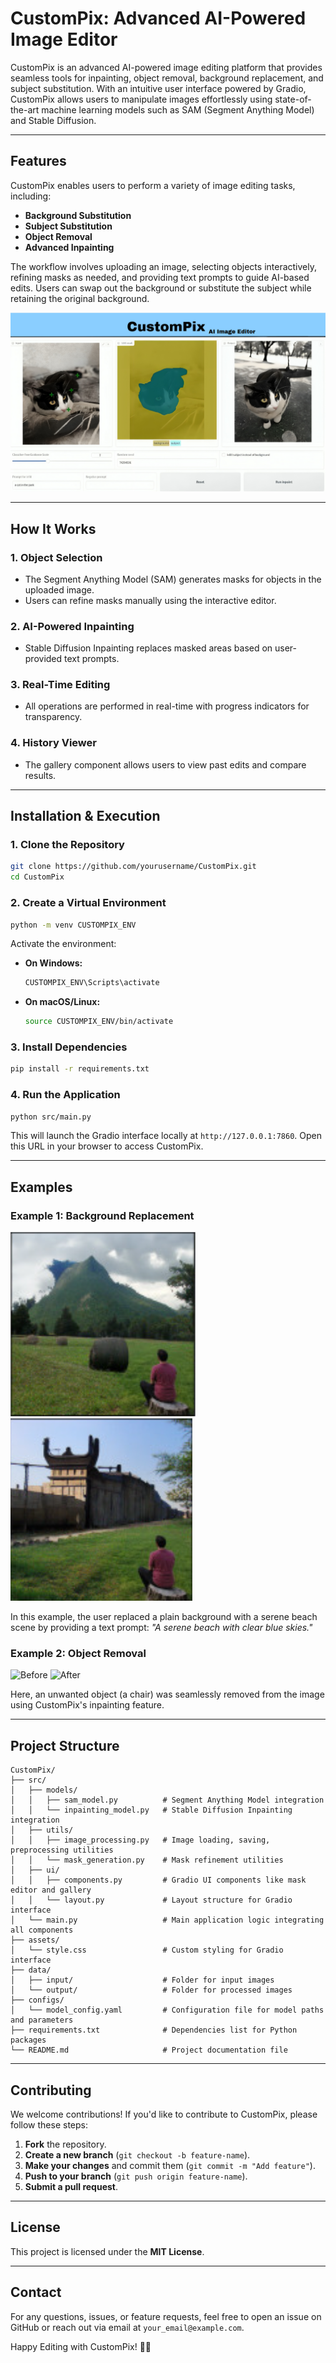 # CustomPix: Advanced AI-Powered Image Editor

CustomPix is an advanced AI-powered image editing platform that provides seamless tools for inpainting, object removal, background replacement, and subject substitution. With an intuitive user interface powered by Gradio, CustomPix allows users to manipulate images effortlessly using state-of-the-art machine learning models such as SAM (Segment Anything Model) and Stable Diffusion.

---

## Features

CustomPix enables users to perform a variety of image editing tasks, including:

- **Background Substitution**
- **Subject Substitution**
- **Object Removal**
- **Advanced Inpainting**

The workflow involves uploading an image, selecting objects interactively, refining masks as needed, and providing text prompts to guide AI-based edits. Users can swap out the background or substitute the subject while retaining the original background.

![CustomPix UI Mockup](./assets/ui_photo.png)

---

## How It Works

### 1. Object Selection
- The Segment Anything Model (SAM) generates masks for objects in the uploaded image.
- Users can refine masks manually using the interactive editor.

### 2. AI-Powered Inpainting
- Stable Diffusion Inpainting replaces masked areas based on user-provided text prompts.

### 3. Real-Time Editing
- All operations are performed in real-time with progress indicators for transparency.

### 4. History Viewer
- The gallery component allows users to view past edits and compare results.

---

## Installation & Execution

### 1. Clone the Repository
```bash
git clone https://github.com/yourusername/CustomPix.git
cd CustomPix
```

### 2. Create a Virtual Environment
```bash
python -m venv CUSTOMPIX_ENV
```

Activate the environment:

- **On Windows:**
  ```bash
  CUSTOMPIX_ENV\Scripts\activate
  ```
- **On macOS/Linux:**
  ```bash
  source CUSTOMPIX_ENV/bin/activate
  ```

### 3. Install Dependencies
```bash
pip install -r requirements.txt
```

### 4. Run the Application
```bash
python src/main.py
```
This will launch the Gradio interface locally at `http://127.0.0.1:7860`. Open this URL in your browser to access CustomPix.

---

## Examples

### Example 1: Background Replacement

![Before](./assets/before.png) ![After](./assets/after.png)

In this example, the user replaced a plain background with a serene beach scene by providing a text prompt: *"A serene beach with clear blue skies."*

### Example 2: Object Removal

![Before](./assets/object_removal_before.jpg) ![After](./assets/object_removal_after.jpg)

Here, an unwanted object (a chair) was seamlessly removed from the image using CustomPix's inpainting feature.

---

## Project Structure

```
CustomPix/
├── src/
│   ├── models/
│   │   ├── sam_model.py          # Segment Anything Model integration
│   │   └── inpainting_model.py   # Stable Diffusion Inpainting integration
│   ├── utils/
│   │   ├── image_processing.py   # Image loading, saving, preprocessing utilities
│   │   └── mask_generation.py    # Mask refinement utilities
│   ├── ui/
│   │   ├── components.py         # Gradio UI components like mask editor and gallery
│   │   └── layout.py             # Layout structure for Gradio interface
│   └── main.py                   # Main application logic integrating all components
├── assets/
│   └── style.css                 # Custom styling for Gradio interface
├── data/
│   ├── input/                    # Folder for input images
│   └── output/                   # Folder for processed images
├── configs/
│   └── model_config.yaml         # Configuration file for model paths and parameters
├── requirements.txt              # Dependencies list for Python packages
└── README.md                     # Project documentation file
```

---

## Contributing

We welcome contributions! If you'd like to contribute to CustomPix, please follow these steps:

1. **Fork** the repository.
2. **Create a new branch** (`git checkout -b feature-name`).
3. **Make your changes** and commit them (`git commit -m "Add feature"`).
4. **Push to your branch** (`git push origin feature-name`).
5. **Submit a pull request**.

---

## License

This project is licensed under the **MIT License**.

---

## Contact

For any questions, issues, or feature requests, feel free to open an issue on GitHub or reach out via email at `your_email@example.com`.

Happy Editing with CustomPix! 🎨✨
